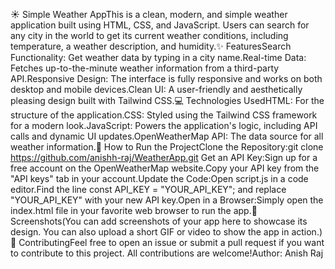 ☀️ Simple Weather AppThis is a clean, modern, and simple weather application built using HTML, CSS, and JavaScript. Users can search for any city in the world to get its current weather conditions, including temperature, a weather description, and humidity.✨ FeaturesSearch Functionality: Get weather data by typing in a city name.Real-time Data: Fetches up-to-the-minute weather information from a third-party API.Responsive Design: The interface is fully responsive and works on both desktop and mobile devices.Clean UI: A user-friendly and aesthetically pleasing design built with Tailwind CSS.💻 Technologies UsedHTML: For the structure of the application.CSS: Styled using the Tailwind CSS framework for a modern look.JavaScript: Powers the application's logic, including API calls and dynamic UI updates.OpenWeatherMap API: The data source for all weather information.🚀 How to Run the ProjectClone the Repository:git clone https://github.com/anishh-raj/WeatherApp.git
Get an API Key:Sign up for a free account on the OpenWeatherMap website.Copy your API key from the "API keys" tab in your account.Update the Code:Open script.js in a code editor.Find the line const API_KEY = "YOUR_API_KEY"; and replace "YOUR_API_KEY" with your new API key.Open in a Browser:Simply open the index.html file in your favorite web browser to run the app.📸 Screenshots(You can add screenshots of your app here to showcase its design. You can also upload a short GIF or video to show the app in action.)🤝 ContributingFeel free to open an issue or submit a pull request if you want to contribute to this project. All contributions are welcome!Author: Anish Raj
